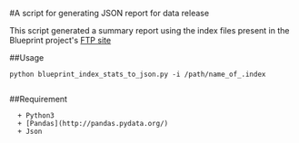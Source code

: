 #A script for generating JSON report for data release

This script generated a summary report using the index files present in the Blueprint project's [FTP site](http://ftp.ebi.ac.uk/pub/databases/blueprint/releases/current_release/homo_sapiens/)

##Usage
 <pre><code>python blueprint_index_stats_to_json.py -i /path/name_of_.index
 </pre></code>

##Requirement
<pre><code>  + Python3
  + [Pandas](http://pandas.pydata.org/)
  + Json</pre></code>

